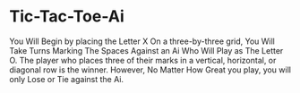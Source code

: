 # Tic-Tac-Toe-Ai
 You Will Begin by placing the Letter X On a three-by-three grid,  You Will Take Turns Marking The Spaces Against an Ai Who Will Play as The Letter O. The player who places three of their marks in a vertical, horizontal, or diagonal row is the winner. However, No Matter How Great you play, you will only Lose or Tie against the Ai. 
